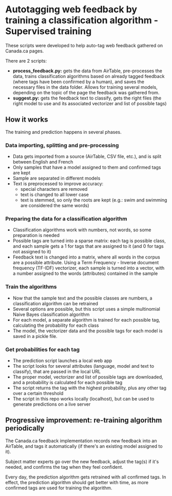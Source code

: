 # Autotagging web feedback by training a classification algorithm - Supervised training

These scripts were developed to help auto-tag web feedback gathered on Canada.ca pages.

There are 2 scripts:
- **process_feedback.py:** gets the data from AirTable, pre-processes the data, trains classification algorithms based on already tagged feedback (where tags have been confirmed by a human), and saves the necessary files in the data folder. Allows for training several models, depending on the topic of the page the feedback was gathered from.
- **suggest.py:** gets the feedback text to classify, gets the right files (the right model to use and its associated vectorizer and list of possible tags)

## How it works
The training and prediction happens in several phases.

### Data importing, splitting and pre-processing
- Data gets imported from a source (AirTable, CSV file, etc.), and is split between English and French
- Only samples that have a model assigned to them and confirmed tags are kept
- Sample are separated in different models
- Text is preprocessed to improve accuracy:
  - special characters are removed
  - text is changed to all lower case
  - text is stemmed, so only the roots are kept (e.g.: swim and swimming are considered the same words)

### Preparing the data for a classification algorithm
- Classification algorithms work with numbers, not words, so some preparation is needed
- Possible tags are turned into a sparse matrix: each tag is possible class, and each sample gets a 1 for tags that are assigned to it (and 0 for tags not assigned to it)
- Feedback text is changed into a matrix, where all words in the corpus are a possible attribute. Using a Term Frequency - Inverse document frequency (TF-IDF) vectorizer, each sample is turned into a vector, with a number assigned to the words (attributes) contained in the sample

### Train the algorithms
- Now that the sample text and the possible classes are numbers, a classification algorithm can be retrained
- Several options are possible, but this script uses a simple multinomial Naive Bayes classification algorithm
- For each model, a separate algorithm is trained for each possible tag, calculating the probability for each class
- The model, the vectorizer data and the possible tags for each model is saved in a pickle file.

### Get probabilities for each tag
- The prediction script launches a local web app
- The script looks for several attributes (language, model and text to classify), that are passed in the local URL
- The proper model, vectorizer and list of possible tags are downloaded, and a probability is calculated for each possible tag
- The script returns the tag with the highest probability, plus any other tag over a certain threshold
- The script in this repo works locally (localhost), but can be used to generate predictions on a live server


## Progressive improvement: re-training algorithm periodically

The Canada.ca feedback implementation records new feedback into an AirTable, and tags it automatically (if there's an existing model assigned to it).

Subject matter experts go over the new feedback, adjust the tag(s) if it's needed, and confirms the tag when they feel confident.

Every day, the prediction algorithm gets retrained with all confirmed tags. In effect, the prediction algorithm should get better with time, as more confirmed tags are used for training the algorithm.
